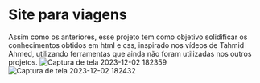 # Site para viagens
Assim como os anteriores, esse projeto tem como objetivo solidificar os conhecimentos obtidos em html e css, inspirado nos vídeos de Tahmid Ahmed, utilizando ferramentas que ainda não foram utilizadas nos outros projetos.
![Captura de tela 2023-12-02 182359](https://github.com/WeldonPereira/Viagens/assets/144624798/63a09b4e-5e6f-4a96-8d02-5a548aa83265)
![Captura de tela 2023-12-02 182432](https://github.com/WeldonPereira/Viagens/assets/144624798/e52a2f9a-7762-4b9e-a127-0bcfe1b61519)
